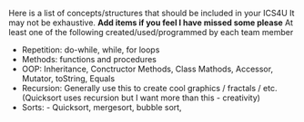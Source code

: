 Here is a list of concepts/structures that should be included in your ICS4U
It may not be exhaustive.  **Add items if you feel I have missed some please**
At least one of the following created/used/programmed by each team member

* Repetition: do-while,  while, for loops
* Methods:  functions and procedures
* OOP: Inheritance, Conctructor Methods, Class Mathods, Accessor, Mutator, toString, Equals
* Recursion: Generally use this to create cool graphics / fractals / etc.  (Quicksort uses recursion but I want more than this - creativity)
* Sorts:  - Quicksort, mergesort, bubble sort, 

